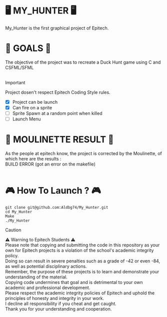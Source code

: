 <H1>🖥️ MY_HUNTER 🖥️</H1>
My_Hunter is the first graphical project of Epitech.

<H1>🎯 GOALS 🎯</H1>
The objective of the project was to recreate a Duck Hunt game using C and CSFML/SFML <br>
<br>

> [!IMPORTANT]
> Project dosen't respect Epitech Coding Style rules.

- [x] Project can be launch
- [x] Can fire on a sprite
- [ ] Sprite Spawn at a random point when killed
- [ ] Launch Menu

<H1>🤖 MOULINETTE RESULT 🤖</H1>
As the people at epitech know, the project is corrected by the Moulinette, of which here are the results : <br>
BUILD ERROR (got an error on the makefile) <br>
<br>

<H1>🎮 How To Launch ? 🎮</H1>

```
git clone git@github.com:Aldbg74/My_Hunter.git
cd My_Hunter
Make
./My_Hunter
```

> [!CAUTION]  
> ⚠️ Warning to Epitech Students ⚠️ <br>
Please note that copying and submitting the code in this repository as your own for Epitech projects is a violation of the school's academic integrity policy. <br>
Doing so can result in severe penalties such as a grade of -42 or even -84, as well as potential disciplinary actions. <br> 
Remember, the purpose of these projects is to learn and demonstrate your understanding of the material. <br>
Copying code undermines that goal and is detrimental to your own academic and professional development. <br>
Please respect the academic integrity policies of Epitech and uphold the principles of honesty and integrity in your work. <br>
I decline all responsibility if you cheat and get caught. <br>
Thank you for your understanding and cooperation.




